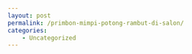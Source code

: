 ```yaml
---
layout: post
permalink: /primbon-mimpi-potong-rambut-di-salon/
categories:
    - Uncategorized
---
```


